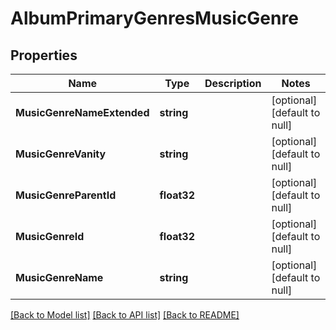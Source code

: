 # AlbumPrimaryGenresMusicGenre

## Properties
Name | Type | Description | Notes
------------ | ------------- | ------------- | -------------
**MusicGenreNameExtended** | **string** |  | [optional] [default to null]
**MusicGenreVanity** | **string** |  | [optional] [default to null]
**MusicGenreParentId** | **float32** |  | [optional] [default to null]
**MusicGenreId** | **float32** |  | [optional] [default to null]
**MusicGenreName** | **string** |  | [optional] [default to null]

[[Back to Model list]](../README.md#documentation-for-models) [[Back to API list]](../README.md#documentation-for-api-endpoints) [[Back to README]](../README.md)


